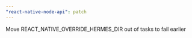 ```yaml
---
"react-native-node-api": patch
---
```


Move REACT_NATIVE_OVERRIDE_HERMES_DIR out of tasks to fail earlier
